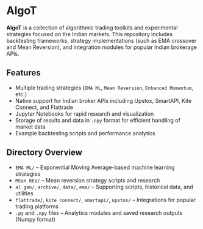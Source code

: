 # AlgoT

**AlgoT** is a collection of algorithmic trading toolkits and experimental strategies focused on the Indian markets. This repository includes backtesting frameworks, strategy implementations (such as EMA crossover and Mean Reversion), and integration modules for popular Indian brokerage APIs.

## Features

- Multiple trading strategies (`EMA ML`, `Mean Reversion`, `Enhanced Momentum`, etc.)
- Native support for Indian broker APIs including Upstox, SmartAPI, Kite Connect, and Flattrade
- Jupyter Notebooks for rapid research and visualization
- Storage of results and data in `.npy` format for efficient handling of market data
- Example backtesting scripts and performance analytics

## Directory Overview

- `EMA ML/` – Exponential Moving Average-based machine learning strategies
- `MEan REV/` – Mean reversion strategy scripts and research
- `al gen/`, `archive/`, `data/`, `ema/` – Supporting scripts, historical data, and utilities
- `flattrade/`, `kite connect/`, `smartapi/`, `upstox/` – Integrations for popular trading platforms
- `.py` and `.npy` files – Analytics modules and saved research outputs (Numpy format)

